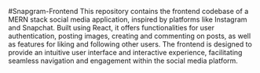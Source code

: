 #Snapgram-Frontend
This repository contains the frontend codebase of a MERN stack social media application, inspired by platforms like Instagram and Snapchat. Built using React, it offers functionalities for user authentication, posting images, creating and commenting on posts, as well as features for liking and following other users. The frontend is designed to provide an intuitive user interface and interactive experience, facilitating seamless navigation and engagement within the social media platform.
